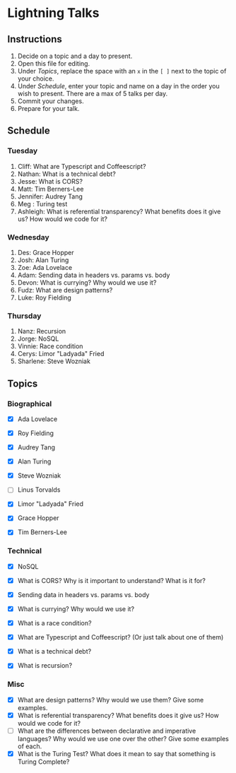 # Lightning Talks

## Instructions

1. Decide on a topic and a day to present.
2. Open this file for editing.
3. Under _Topics_, replace the space with an `x` in the `[ ]` next to the topic of your choice.
4. Under _Schedule_, enter your topic and name on a day in the order you wish to present. There are a max of 5 talks per day.
5. Commit your changes.
6. Prepare for your talk.


## Schedule

### Tuesday

1. Cliff: What are Typescript and Coffeescript?
2. Nathan: What is a technical debt?
3. Jesse: What is CORS?
4. Matt: Tim Berners-Lee
5. Jennifer: Audrey Tang
6. Meg : Turing test
7. Ashleigh:  What is referential transparency? What benefits does it give us? How would we code for it?


### Wednesday

1. Des: Grace Hopper
2. Josh: Alan Turing
3. Zoe: Ada Lovelace
4. Adam: Sending data in headers vs. params vs. body
5. Devon: What is currying? Why would we use it?
6. Fudz: What are design patterns?
7. Luke: Roy Fielding


### Thursday

1. Nanz: Recursion
2. Jorge: NoSQL
3. Vinnie: Race condition
4. Cerys: Limor "Ladyada" Fried
5. Sharlene: Steve Wozniak


## Topics

### Biographical

* [x] Ada Lovelace
* [x] Roy Fielding
* [x] Audrey Tang
* [x] Alan Turing
* [X] Steve Wozniak
* [ ] Linus Torvalds
* [x] Limor "Ladyada" Fried
* [x] Grace Hopper
* [x] Tim Berners-Lee


### Technical
* [x] NoSQL
* [x] What is CORS? Why is it important to understand? What is it for?
* [x] Sending data in headers vs. params vs. body
* [x] What is currying? Why would we use it?
* [x] What is a race condition?
* [x] What are Typescript and Coffeescript? (Or just talk about one of them)
* [x] What is a technical debt?
* [x] What is recursion?


### Misc

* [x] What are design patterns? Why would we use them? Give some examples.
* [X] What is referential transparency? What benefits does it give us? How would we code for it?
* [ ] What are the differences between declarative and imperative languages? Why would we use one over the other? Give some examples of each.
* [x] What is the Turing Test? What does it mean to say that something is Turing Complete?
